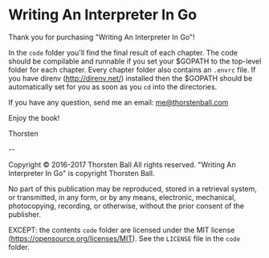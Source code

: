 # Writing An Interpreter In Go

Thank you for purchasing "Writing An Interpreter In Go"!

In the `code` folder you'll find the final result of each chapter. The code
should be compilable and runnable if you set your $GOPATH to the top-level
folder for each chapter. Every chapter folder also contains an `.envrc` file. If
you have direnv (http://direnv.net/) installed then the $GOPATH should be
automatically set for you as soon as you `cd` into the directories.

If you have any question, send me an email: me@thorstenball.com

Enjoy the book!

Thorsten

--

Copyright © 2016-2017 Thorsten Ball
All rights reserved.
"Writing An Interpreter In Go" is copyright Thorsten Ball.

No part of this publication may be reproduced, stored in a retrieval system, or
transmitted, in any form, or by any means, electronic, mechanical, photocopying,
recording, or otherwise, without the prior consent of the publisher.

EXCEPT: the contents `code` folder are licensed under the MIT license
(https://opensource.org/licenses/MIT). See the `LICENSE` file in the `code`
folder.
